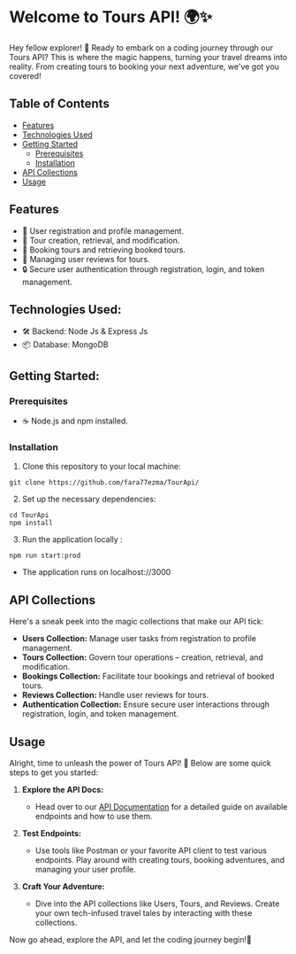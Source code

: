 # Welcome to Tours API! 🌍✨

Hey fellow explorer! 🎒 Ready to embark on a coding journey through our Tours API? This is where the magic happens, turning your travel dreams into reality. From creating tours to booking your next adventure, we've got you covered!

## Table of Contents

- [Features](#features)
- [Technologies Used](#technologies-used)
- [Getting Started](#getting-started)
  - [Prerequisites](#prerequisites)
  - [Installation](#installation)
- [API Collections](#api-collections)
- [Usage](#usage)

## Features

- 🚀 User registration and profile management.
- 🌟 Tour creation, retrieval, and modification.
- 🎫 Booking tours and retrieving booked tours.
- 📝 Managing user reviews for tours.
- 🔒 Secure user authentication through registration, login, and token management.

## Technologies Used:

- 🛠 Backend: Node Js & Express Js
- 📦 Database: MongoDB

## Getting Started:

### Prerequisites

- ☕ Node.js and npm installed.

### Installation

1. Clone this repository to your local machine:

```
git clone https://github.com/fara77ezma/TourApi/
```

2. Set up the necessary dependencies:

```
cd TourApi
npm install
```

3. Run the application locally :

```
npm run start:prod
```

- The application runs on localhost://3000

## API Collections

Here's a sneak peek into the magic collections that make our API tick:

- **Users Collection:** Manage user tasks from registration to profile management.
- **Tours Collection:** Govern tour operations – creation, retrieval, and modification.
- **Bookings Collection:** Facilitate tour bookings and retrieval of booked tours.
- **Reviews Collection:** Handle user reviews for tours.
- **Authentication Collection:** Ensure secure user interactions through registration, login, and token management.

## Usage

Alright, time to unleash the power of Tours API! 🚀 Below are some quick steps to get you started:

1. **Explore the API Docs:**

   - Head over to our [API Documentation](https://documenter.getpostman.com/view/28990301/2sA2r81j3D) for a detailed guide on available endpoints and how to use them.

2. **Test Endpoints:**

   - Use tools like Postman or your favorite API client to test various endpoints. Play around with creating tours, booking adventures, and managing your user profile.

3. **Craft Your Adventure:**

   - Dive into the API collections like Users, Tours, and Reviews. Create your own tech-infused travel tales by interacting with these collections.



Now go ahead, explore the API, and let the coding journey begin!🌟
